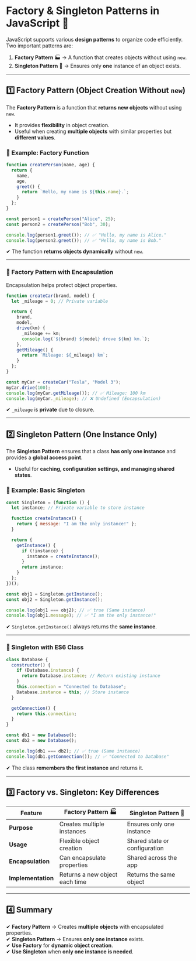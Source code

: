 # **Factory & Singleton Patterns in JavaScript** 🚀  

JavaScript supports various **design patterns** to organize code efficiently.  
Two important patterns are:  
1. **Factory Pattern** 🏭 → A function that creates objects without using `new`.  
2. **Singleton Pattern** 🔁 → Ensures only **one** instance of an object exists.  

---

## **1️⃣ Factory Pattern (Object Creation Without `new`)**  

The **Factory Pattern** is a function that **returns new objects** without using `new`.  
- It provides **flexibility** in object creation.  
- Useful when creating **multiple objects** with similar properties but **different values**.  

### **🔹 Example: Factory Function**
```js
function createPerson(name, age) {
  return {
    name,
    age,
    greet() {
      return `Hello, my name is ${this.name}.`;
    }
  };
}

const person1 = createPerson("Alice", 25);
const person2 = createPerson("Bob", 30);

console.log(person1.greet()); // ✅ "Hello, my name is Alice."
console.log(person2.greet()); // ✅ "Hello, my name is Bob."
```
✔ The function **returns objects dynamically** without `new`.  

---

### **🔹 Factory Pattern with Encapsulation**
Encapsulation helps protect object properties.

```js
function createCar(brand, model) {
  let _mileage = 0; // Private variable

  return {
    brand,
    model,
    drive(km) {
      _mileage += km;
      console.log(`${brand} ${model} drove ${km} km.`);
    },
    getMileage() {
      return `Mileage: ${_mileage} km`;
    }
  };
}

const myCar = createCar("Tesla", "Model 3");
myCar.drive(100);
console.log(myCar.getMileage()); // ✅ Mileage: 100 km
console.log(myCar._mileage); // ❌ Undefined (Encapsulation)
```
✔ `_mileage` is **private** due to closure.  

---

## **2️⃣ Singleton Pattern (One Instance Only)**  

The **Singleton Pattern** ensures that a class **has only one instance** and provides a **global access point**.  
- Useful for **caching, configuration settings, and managing shared states**.  

### **🔹 Example: Basic Singleton**
```js
const Singleton = (function () {
  let instance; // Private variable to store instance

  function createInstance() {
    return { message: "I am the only instance!" };
  }

  return {
    getInstance() {
      if (!instance) {
        instance = createInstance();
      }
      return instance;
    }
  };
})();

const obj1 = Singleton.getInstance();
const obj2 = Singleton.getInstance();

console.log(obj1 === obj2); // ✅ true (Same instance)
console.log(obj1.message); // ✅ "I am the only instance!"
```
✔ `Singleton.getInstance()` always returns the **same instance**.  

---

### **🔹 Singleton with ES6 Class**
```js
class Database {
  constructor() {
    if (Database.instance) {
      return Database.instance; // Return existing instance
    }
    this.connection = "Connected to Database";
    Database.instance = this; // Store instance
  }

  getConnection() {
    return this.connection;
  }
}

const db1 = new Database();
const db2 = new Database();

console.log(db1 === db2); // ✅ true (Same instance)
console.log(db1.getConnection()); // ✅ "Connected to Database"
```
✔ The class **remembers the first instance** and returns it.  

---

## **3️⃣ Factory vs. Singleton: Key Differences**  

| Feature         | Factory Pattern 🏭 | Singleton Pattern 🔁 |
|---------------|----------------|----------------|
| **Purpose**   | Creates multiple instances | Ensures only one instance |
| **Usage**     | Flexible object creation | Shared state or configuration |
| **Encapsulation** | Can encapsulate properties | Shared across the app |
| **Implementation** | Returns a new object each time | Returns the same object |

---

## **4️⃣ Summary**
✔ **Factory Pattern** → Creates **multiple objects** with encapsulated properties.  
✔ **Singleton Pattern** → Ensures **only one instance** exists.  
✔ **Use Factory** for **dynamic object creation**.  
✔ **Use Singleton** when **only one instance is needed**.  